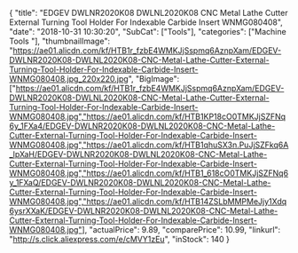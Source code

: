 {
	"title": "EDGEV DWLNR2020K08 DWLNL2020K08 CNC Metal Lathe Cutter External Turning Tool Holder For Indexable Carbide Insert WNMG080408",
	"date": "2018-10-31 10:30:20",
	"SubCat": ["Tools"],
	"categories": ["Machine Tools "],
	"thumbnailImage": "https://ae01.alicdn.com/kf/HTB1r_fzbE4WMKJjSspmq6AznpXam/EDGEV-DWLNR2020K08-DWLNL2020K08-CNC-Metal-Lathe-Cutter-External-Turning-Tool-Holder-For-Indexable-Carbide-Insert-WNMG080408.jpg_220x220.jpg",
	"BigImage": ["https://ae01.alicdn.com/kf/HTB1r_fzbE4WMKJjSspmq6AznpXam/EDGEV-DWLNR2020K08-DWLNL2020K08-CNC-Metal-Lathe-Cutter-External-Turning-Tool-Holder-For-Indexable-Carbide-Insert-WNMG080408.jpg","https://ae01.alicdn.com/kf/HTB1KP18cO0TMKJjSZFNq6y_1FXa4/EDGEV-DWLNR2020K08-DWLNL2020K08-CNC-Metal-Lathe-Cutter-External-Turning-Tool-Holder-For-Indexable-Carbide-Insert-WNMG080408.jpg","https://ae01.alicdn.com/kf/HTB1qhuSX3n.PuJjSZFkq6A_lpXaH/EDGEV-DWLNR2020K08-DWLNL2020K08-CNC-Metal-Lathe-Cutter-External-Turning-Tool-Holder-For-Indexable-Carbide-Insert-WNMG080408.jpg","https://ae01.alicdn.com/kf/HTB1_618cO0TMKJjSZFNq6y_1FXaQ/EDGEV-DWLNR2020K08-DWLNL2020K08-CNC-Metal-Lathe-Cutter-External-Turning-Tool-Holder-For-Indexable-Carbide-Insert-WNMG080408.jpg","https://ae01.alicdn.com/kf/HTB14ZSLbMMPMeJjy1Xdq6ysrXXaK/EDGEV-DWLNR2020K08-DWLNL2020K08-CNC-Metal-Lathe-Cutter-External-Turning-Tool-Holder-For-Indexable-Carbide-Insert-WNMG080408.jpg"],
	"actualPrice": 9.89,
	"comparePrice": 10.99,
	"linkurl": "http://s.click.aliexpress.com/e/cMVY1zEu",
	"inStock": 140
}
